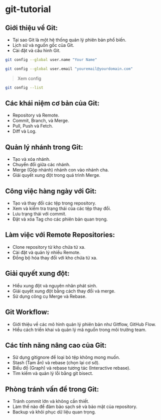 # git-tutorial
## Giới thiệu về Git:
  - Tại sao Git là một hệ thống quản lý phiên bản phổ biến.
  - Lịch sử và nguồn gốc của Git.
  - Cài đặt và cấu hình Git.
``` bash
git config --global user.name "Your Name"
```
``` bash
git config --global user.email "youremail@yourdomain.com"
```
> Xem config
```bash
git config --list
```
## Các khái niệm cơ bản của Git:
  - Repository và Remote.
  - Commit, Branch, và Merge.
  - Pull, Push và Fetch.
  - Diff và Log.

## Quản lý nhánh trong Git:
  - Tạo và xóa nhánh.
  - Chuyển đổi giữa các nhánh.
  - Merge (Gộp nhánh) nhánh con vào nhánh cha.
  - Giải quyết xung đột trong quá trình Merge.

## Công việc hàng ngày với Git:
  - Tạo và thay đổi các tệp trong repository.
  - Xem và kiểm tra trạng thái của các tệp thay đổi.
  - Lưu trạng thái với commit.
  - Đặt và xóa Tag cho các phiên bản quan trọng.

## Làm việc với Remote Repositories:
  - Clone repository từ kho chứa từ xa.
  - Cài đặt và quản lý nhiều Remote.
  - Đồng bộ hóa thay đổi với kho chứa từ xa.

## Giải quyết xung đột:
  - Hiểu xung đột và nguyên nhân phát sinh.
  - Giải quyết xung đột bằng cách thay đổi và merge.
  - Sử dụng công cụ Merge và Rebase.

## Git Workflow:
  - Giới thiệu về các mô hình quản lý phiên bản như Gitflow, GitHub Flow.
  - Hiểu cách triển khai và quản lý mã nguồn trong môi trường team.

## Các tính năng nâng cao của Git:
  - Sử dụng gitignore để loại bỏ tệp không mong muốn.
  - Stash (Tạm ẩn) và rebase (chọn lại cơ sở).
  - Biểu đồ (Graph) và rebase tương tác (Interactive rebase).
  - Tìm kiếm và quản lý lỗi bằng git bisect.

## Phòng tránh vấn đề trong Git:
  - Tránh commit lớn và không cần thiết.
  - Làm thế nào để đảm bảo sạch sẽ và bảo mật của repository.
  - Backup và khôi phục dữ liệu quan trọng.
